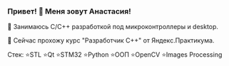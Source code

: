 ### Привет! 👋 Меня зовут Анастасия!

🔭 Занимаюсь С/С++ разработкой под микроконтроллеры и desktop.

🌱 Сейчас прохожу курс "Разработчик С++" от Яндекс.Практикума.

Стек:
⭐STL ⭐Qt ⭐STM32 ⭐Python ⭐ООП ⭐OpenCV ⭐Images Processing

<!--
**a-zadorozhnaia/a-zadorozhnaia** is a ✨ _special_ ✨ repository because its `README.md` (this file) appears on your GitHub profile.

Here are some ideas to get you started:

- 🔭 I’m currently working on ...
- 🌱 I’m currently learning ...
- 👯 I’m looking to collaborate on ...
- 🤔 I’m looking for help with ...
- 💬 Ask me about ...
- 📫 How to reach me: ...
- 😄 Pronouns: ...
- ⚡ Fun fact: ...
-->
